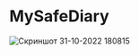 # MySafeDiary
![Скриншот 31-10-2022 180815](https://user-images.githubusercontent.com/94968044/199041206-fefe4f4f-c7ba-4f0d-a695-cf710957ab77.jpg)
